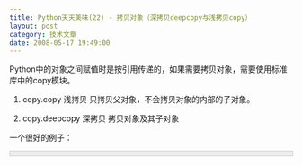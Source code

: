 ```yaml
---
title: Python天天美味(22) - 拷贝对象（深拷贝deepcopy与浅拷贝copy）
layout: post
category: 技术文章
date: 2008-05-17 19:49:00
---
```


Python中的对象之间赋值时是按引用传递的，如果需要拷贝对象，需要使用标准库中的copy模块。

1. copy.copy 浅拷贝 只拷贝父对象，不会拷贝对象的内部的子对象。

2. copy.deepcopy 深拷贝 拷贝对象及其子对象

一个很好的例子：

<div style="border: 1px solid #cccccc; padding: 4px 5px 4px 4px; background-color: #eeeeee; font-size: 13px; width: 98%;"><!--

Code highlighting produced by Actipro CodeHighlighter (freeware)

http://www.CodeHighlighter.com/

-->![](http://www.cnblogs.com/Images/OutliningIndicators/None.gif)<span style="color: #0000ff;">import</span><span style="color: #000000;">&nbsp;copy

![](http://www.cnblogs.com/Images/OutliningIndicators/None.gif)a&nbsp;</span><span style="color: #000000;">=</span><span style="color: #000000;">&nbsp;[</span><span style="color: #000000;">1</span><span style="color: #000000;">,&nbsp;</span><span style="color: #000000;">2</span><span style="color: #000000;">,&nbsp;</span><span style="color: #000000;">3</span><span style="color: #000000;">,&nbsp;</span><span style="color: #000000;">4</span><span style="color: #000000;">,&nbsp;[</span><span style="color: #800000;">'</span><span style="color: #800000;">a</span><span style="color: #800000;">'</span><span style="color: #000000;">,&nbsp;</span><span style="color: #800000;">'</span><span style="color: #800000;">b</span><span style="color: #800000;">'</span><span style="color: #000000;">]]&nbsp;&nbsp;</span><span style="color: #008000;">#</span><span style="color: #008000;">原始对象</span><span style="color: #008000;">

![](http://www.cnblogs.com/Images/OutliningIndicators/None.gif)</span><span style="color: #000000;">

![](http://www.cnblogs.com/Images/OutliningIndicators/None.gif)b&nbsp;</span><span style="color: #000000;">=</span><span style="color: #000000;">&nbsp;a&nbsp;&nbsp;</span><span style="color: #008000;">#</span><span style="color: #008000;">赋值，传对象的引用</span><span style="color: #008000;">

![](http://www.cnblogs.com/Images/OutliningIndicators/None.gif)</span><span style="color: #000000;">c&nbsp;</span><span style="color: #000000;">=</span><span style="color: #000000;">&nbsp;copy.copy(a)&nbsp;&nbsp;</span><span style="color: #008000;">#</span><span style="color: #008000;">对象拷贝，浅拷贝</span><span style="color: #008000;">

![](http://www.cnblogs.com/Images/OutliningIndicators/None.gif)</span><span style="color: #000000;">d&nbsp;</span><span style="color: #000000;">=</span><span style="color: #000000;">&nbsp;copy.deepcopy(a)&nbsp;&nbsp;</span><span style="color: #008000;">#</span><span style="color: #008000;">对象拷贝，深拷贝</span><span style="color: #008000;">

![](http://www.cnblogs.com/Images/OutliningIndicators/None.gif)</span><span style="color: #000000;">

![](http://www.cnblogs.com/Images/OutliningIndicators/None.gif)a.append(</span><span style="color: #000000;">5</span><span style="color: #000000;">)&nbsp;&nbsp;</span><span style="color: #008000;">#</span><span style="color: #008000;">修改对象a</span><span style="color: #008000;">

![](http://www.cnblogs.com/Images/OutliningIndicators/None.gif)</span><span style="color: #000000;">a[</span><span style="color: #000000;">4</span><span style="color: #000000;">].append(</span><span style="color: #800000;">'</span><span style="color: #800000;">c</span><span style="color: #800000;">'</span><span style="color: #000000;">)&nbsp;&nbsp;</span><span style="color: #008000;">#</span><span style="color: #008000;">修改对象a中的['a',&nbsp;'b']数组对象</span><span style="color: #008000;">

![](http://www.cnblogs.com/Images/OutliningIndicators/None.gif)</span><span style="color: #000000;">

![](http://www.cnblogs.com/Images/OutliningIndicators/None.gif)</span><span style="color: #0000ff;">print</span><span style="color: #000000;">&nbsp;</span><span style="color: #800000;">'</span><span style="color: #800000;">a&nbsp;=&nbsp;</span><span style="color: #800000;">'</span><span style="color: #000000;">,&nbsp;a

![](http://www.cnblogs.com/Images/OutliningIndicators/None.gif)</span><span style="color: #0000ff;">print</span><span style="color: #000000;">&nbsp;</span><span style="color: #800000;">'</span><span style="color: #800000;">b&nbsp;=&nbsp;</span><span style="color: #800000;">'</span><span style="color: #000000;">,&nbsp;b

![](http://www.cnblogs.com/Images/OutliningIndicators/None.gif)</span><span style="color: #0000ff;">print</span><span style="color: #000000;">&nbsp;</span><span style="color: #800000;">'</span><span style="color: #800000;">c&nbsp;=&nbsp;</span><span style="color: #800000;">'</span><span style="color: #000000;">,&nbsp;c

![](http://www.cnblogs.com/Images/OutliningIndicators/None.gif)</span><span style="color: #0000ff;">print</span><span style="color: #000000;">&nbsp;</span><span style="color: #800000;">'</span><span style="color: #800000;">d&nbsp;=&nbsp;</span><span style="color: #800000;">'</span><span style="color: #000000;">,&nbsp;d</span></div>

输出结果：

a =&nbsp; [1, 2, 3, 4, ['a', 'b', 'c'], 5]

b =&nbsp; [1, 2, 3, 4, ['a', 'b', 'c'], 5]

c =&nbsp; [1, 2, 3, 4, ['a', 'b', 'c']]

d =&nbsp; [1, 2, 3, 4, ['a', 'b']]

#### [Python  天天美味系列（总）](http://www.cnblogs.com/coderzh/archive/2008/07/08/pythoncookbook.html)

[Python    天天美味(20) - 命令行参数sys.argv](http://www.cnblogs.com/coderzh/archive/2008/05/16/1201079.html)&nbsp; &nbsp;
  
[Python    天天美味(21) - httplib，smtplib](http://www.cnblogs.com/coderzh/archive/2008/05/17/1201449.html) &nbsp;
  
[Python    天天美味(22) - 拷贝对象（深拷贝deepcopy与浅拷贝copy）](http://www.cnblogs.com/coderzh/archive/2008/05/17/1201506.html) &nbsp;
  
[Python    天天美味(23) - enumerate遍历数组](http://www.cnblogs.com/coderzh/archive/2008/05/17/1201509.html) 
  
[Python    天天美味(24) - 初始化多维数组](http://www.cnblogs.com/coderzh/archive/2008/05/18/1201993.html) &nbsp;

